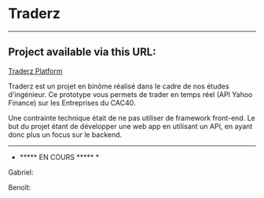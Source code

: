 # Traderz
***********************************************************************************************************************************************************************************************************************************************************************************

## Project available via this URL:  
                        
[Traderz Platform](https://traderz-e-commerce.herokuapp.com/)


Traderz est un projet en binôme réalisé dans le cadre de nos études d'ingénieur. Ce prototype vous permets de trader en temps réel (API Yahoo Finance)  sur les Entreprises du CAC40. 

Une contrainte technique était de ne pas utiliser de framework front-end. Le but du projet étant de développer une web app en utilisant un API, en ayant donc plus un focus sur le backend.
            
************************************************************************************************************************************************************************************************************************************************************************************

* ***** EN COURS ***** *

Gabriel:

Benoît:

